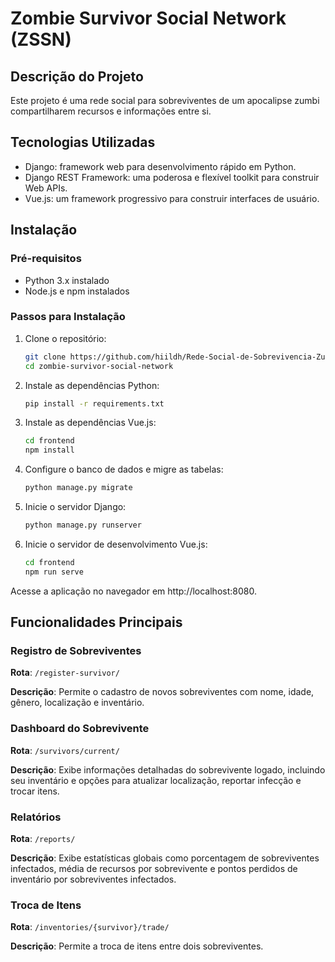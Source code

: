 # Zombie Survivor Social Network (ZSSN)

## Descrição do Projeto

Este projeto é uma rede social para sobreviventes de um apocalipse zumbi compartilharem recursos e informações entre si.

## Tecnologias Utilizadas

- Django: framework web para desenvolvimento rápido em Python.
- Django REST Framework: uma poderosa e flexível toolkit para construir Web APIs.
- Vue.js: um framework progressivo para construir interfaces de usuário.

## Instalação

### Pré-requisitos

- Python 3.x instalado
- Node.js e npm instalados

### Passos para Instalação

1. Clone o repositório:

   ```bash
   git clone https://github.com/hiildh/Rede-Social-de-Sobrevivencia-Zumbi.git
   cd zombie-survivor-social-network
2. Instale as dependências Python:
    ```bash
    pip install -r requirements.txt
3. Instale as dependências Vue.js:
    ```bash
    cd frontend
    npm install
4. Configure o banco de dados e migre as tabelas:
    ```bash
    python manage.py migrate
5. Inicie o servidor Django:
    ```bash
    python manage.py runserver
6. Inicie o servidor de desenvolvimento Vue.js:
    ```bash
    cd frontend
    npm run serve
Acesse a aplicação no navegador em http://localhost:8080.

## Funcionalidades Principais
### Registro de Sobreviventes
**Rota**: ```/register-survivor/```

**Descrição**: Permite o cadastro de novos sobreviventes com nome, idade, gênero, localização e inventário.

### Dashboard do Sobrevivente
**Rota**: ````/survivors/current/````

**Descrição**: Exibe informações detalhadas do sobrevivente logado, incluindo seu inventário e opções para atualizar localização, reportar infecção e trocar itens.
### Relatórios
**Rota**: ``/reports/``

**Descrição**: Exibe estatísticas globais como porcentagem de sobreviventes infectados, média de recursos por sobrevivente e pontos perdidos de inventário por sobreviventes infectados.
### Troca de Itens
**Rota**: ````/inventories/{survivor}/trade/````

**Descrição**: Permite a troca de itens entre dois sobreviventes.
